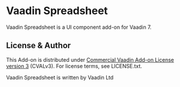 # Vaadin Spreadsheet

Vaadin Spreadsheet is a UI component add-on for Vaadin 7.

## License & Author

This Add-on is distributed under [Commercial Vaadin Add-on License version 3](http://vaadin.com/license/cval-3) (CVALv3). For license terms, see LICENSE.txt.

Vaadin Spreadsheet is written by Vaadin Ltd

